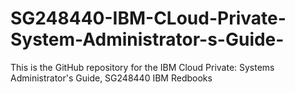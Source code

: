 # SG248440-IBM-CLoud-Private-System-Administrator-s-Guide-
This is the GitHub repository for the IBM Cloud Private: Systems Administrator's Guide, SG248440  IBM Redbooks
